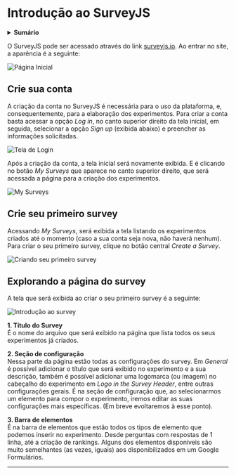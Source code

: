 # Introdução ao SurveyJS

<details>
<summary><strong>Sumário</strong></summary>
  
* [Crie sua conta](#crie-sua-conta)
* [Crie seu primeiro survey](#crie-seu-primeiro-survey)
* [Explorando a página do survey](#explorando-a-pagina-do-survey)

</details>

O SurveyJS pode ser acessado através do link [surveyjs.io](https://surveyjs.io/). Ao entrar no site, a aparência é a seguinte:

![Página Inicial](https://github.com/lamid-ufs/configurando-experimentos/assets/88946365/b93c675b-f038-4943-9e84-f7ed192c3c7a)

## Crie sua conta
A criação da conta no SurveyJS é necessária para o uso da plataforma, e, consequentemente, para a elaboração dos experimentos.
Para criar a conta basta acessar a opção _Log in_, no canto superior direito da tela inicial, em seguida, selecionar a opção _Sign up_ (exibida abaixo) e preencher as informações solicitadas.

![Tela de Login](https://github.com/lamid-ufs/configurando-experimentos/assets/88946365/ac5fa607-a5f5-4366-ad59-dff4285aff3f)

Após a criação da conta, a tela inicial será novamente exibida. E é clicando no botão _My Surveys_ que aparece no canto superior direito, que será acessada a página para a criação dos experimentos.

![My Surveys](https://github.com/lamid-ufs/configurando-experimentos/assets/88946365/26bb41c1-cdb9-435d-a42b-1edf380c5e78)

## Crie seu primeiro survey
Acessando _My Surveys_, será exibida a tela listando os experimentos criados até o momento (caso a sua conta seja nova, não haverá nenhum). Para criar o seu primeiro survey, clique no botão central _Create a Survey_.

![Criando seu primeiro survey](https://github.com/lamid-ufs/configurando-experimentos/assets/88946365/a10e1a41-339c-4b76-9afb-40ace7d049c6)

## Explorando a página do survey
A tela que será exibida ao criar o seu primeiro survey é a seguinte:

![Introdução ao survey](https://github.com/lamid-ufs/configurando-experimentos/assets/88946365/5b579c5f-7b61-4f50-9cf0-d9801fd85097)

**1. Título do Survey**  
    É o nome do arquivo que será exibido na página que lista todos os seus experimentos já criados.
    
**2. Seção de configuração**  
    Nessa parte da página estão todas as configurações do survey. Em _General_ é possível adicionar o título que será exibido no experimento e a sua descrição, também é possível adicionar uma logomarca (ou imagem) no cabeçalho do experimento em _Logo in the Survey Header_, entre outras configurações gerais. É na seção de configuração que, ao selecionarmos um elemento para compor o experimento, iremos editar as suas configurações mais específicas. (Em breve evoltaremos à esse ponto).
    
**3. Barra de elementos**  
   É na barra de elementos que estão todos os tipos de elemento que podemos inserir no experimento. Desde perguntas com respostas de 1 linha, até a criação de rankings. Alguns dos elementos disponíveis são muito semelhantes (as vezes, iguais) aos disponibilizados em um Google Formulários.

---

    


